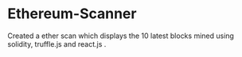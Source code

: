 # Ethereum-Scanner
Created a ether scan which displays the 10 latest blocks mined using solidity, truffle.js and react.js .
